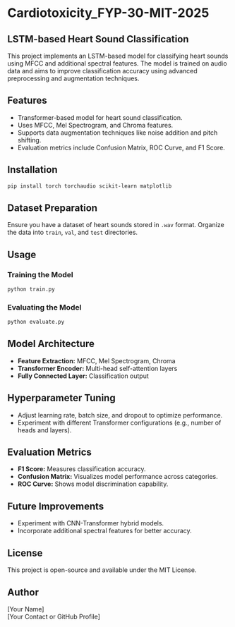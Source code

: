 # Cardiotoxicity_FYP-30-MIT-2025

## LSTM-based Heart Sound Classification

This project implements an LSTM-based model for classifying heart sounds using MFCC and additional spectral features. The model is trained on audio data and aims to improve classification accuracy using advanced preprocessing and augmentation techniques.

## Features
- Transformer-based model for heart sound classification.
- Uses MFCC, Mel Spectrogram, and Chroma features.
- Supports data augmentation techniques like noise addition and pitch shifting.
- Evaluation metrics include Confusion Matrix, ROC Curve, and F1 Score.

## Installation
```bash
pip install torch torchaudio scikit-learn matplotlib
```

## Dataset Preparation
Ensure you have a dataset of heart sounds stored in `.wav` format. Organize the data into `train`, `val`, and `test` directories.

## Usage

### Training the Model
```python
python train.py
```

### Evaluating the Model
```python
python evaluate.py
```

## Model Architecture
- **Feature Extraction:** MFCC, Mel Spectrogram, Chroma
- **Transformer Encoder:** Multi-head self-attention layers
- **Fully Connected Layer:** Classification output

## Hyperparameter Tuning
- Adjust learning rate, batch size, and dropout to optimize performance.
- Experiment with different Transformer configurations (e.g., number of heads and layers).

## Evaluation Metrics
- **F1 Score:** Measures classification accuracy.
- **Confusion Matrix:** Visualizes model performance across categories.
- **ROC Curve:** Shows model discrimination capability.

## Future Improvements
- Experiment with CNN-Transformer hybrid models.
- Incorporate additional spectral features for better accuracy.

## License
This project is open-source and available under the MIT License.

## Author
[Your Name]  
[Your Contact or GitHub Profile]

